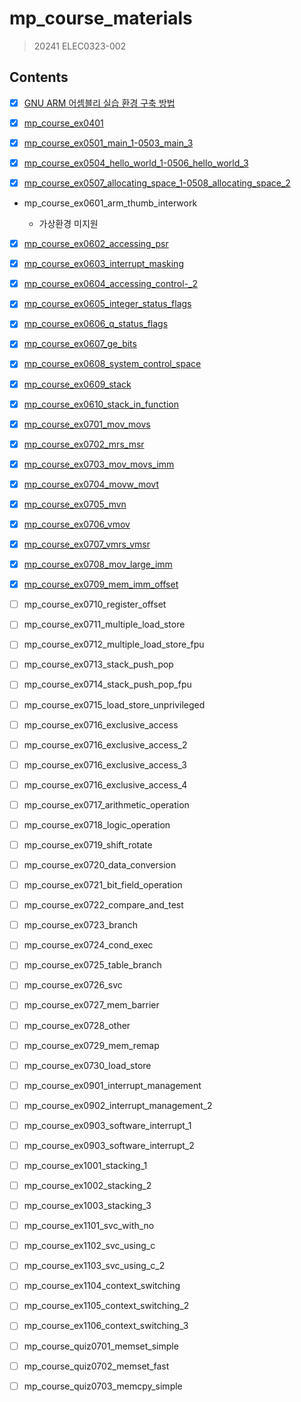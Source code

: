 # mp_course_materials

> 20241 ELEC0323-002

## Contents

- [x] [GNU ARM 어셈블리 실습 환경 구축 방법](gnu-arm-어셈블리-실습-환경-구축-방법.md)

- [x] [mp_course_ex0401](mp_course_ex0401.md)

- [x] [mp_course_ex0501_main_1-0503_main_3](mp_course_ex0501_main_1-0503_main_3.md)

- [x] [mp_course_ex0504_hello_world_1-0506_hello_world_3](mp_course_ex0504_hello_world_1-0506_hello_world_3.md)

- [x] [mp_course_ex0507_allocating_space_1-0508_allocating_space_2](mp_course_ex0507_allocating_space_1-0508_allocating_space_2.md)

- mp_course_ex0601_arm_thumb_interwork

    - 가상환경 미지원

- [x] [mp_course_ex0602_accessing_psr](mp_course_ex0602_accessing_psr.md)

- [x] [mp_course_ex0603_interrupt_masking](mp_course_ex0603_interrupt_masking.md)

- [x] [mp_course_ex0604_accessing_control-_2](mp_course_ex0604_accessing_control-_2.md)

- [x] [mp_course_ex0605_integer_status_flags](mp_course_ex0605_integer_status_flags.md)

- [x] [mp_course_ex0606_q_status_flags](mp_course_ex0606_q_status_flags.md)

- [x] [mp_course_ex0607_ge_bits](mp_course_ex0607_ge_bits.md)

- [x] [mp_course_ex0608_system_control_space](mp_course_ex0608_system_control_space.md)

- [x] [mp_course_ex0609_stack](mp_course_ex0609_stack.md)

- [x] [mp_course_ex0610_stack_in_function](mp_course_ex0610_stack_in_function.md)

- [x] [mp_course_ex0701_mov_movs](mp_course_ex0701_mov_movs.md)

- [x] [mp_course_ex0702_mrs_msr](mp_course_ex0702_mrs_msr.md)

- [x] [mp_course_ex0703_mov_movs_imm](mp_course_ex0703_mov_movs_imm.md)

- [x] [mp_course_ex0704_movw_movt](mp_course_ex0704_movw_movt.md)

- [x] [mp_course_ex0705_mvn](mp_course_ex0705_mvn.md)

- [x] [mp_course_ex0706_vmov](mp_course_ex0706_vmov.md)

- [x] [mp_course_ex0707_vmrs_vmsr](mp_course_ex0707_vmrs_vmsr.md)

- [x] [mp_course_ex0708_mov_large_imm](mp_course_ex0708_mov_large_imm.md)

- [x] [mp_course_ex0709_mem_imm_offset](mp_course_ex0709_mem_imm_offset.md)

- [ ] mp_course_ex0710_register_offset

- [ ] mp_course_ex0711_multiple_load_store

- [ ] mp_course_ex0712_multiple_load_store_fpu

- [ ] mp_course_ex0713_stack_push_pop

- [ ] mp_course_ex0714_stack_push_pop_fpu

- [ ] mp_course_ex0715_load_store_unprivileged

- [ ] mp_course_ex0716_exclusive_access

- [ ] mp_course_ex0716_exclusive_access_2

- [ ] mp_course_ex0716_exclusive_access_3

- [ ] mp_course_ex0716_exclusive_access_4

- [ ] mp_course_ex0717_arithmetic_operation

- [ ] mp_course_ex0718_logic_operation

- [ ] mp_course_ex0719_shift_rotate

- [ ] mp_course_ex0720_data_conversion

- [ ] mp_course_ex0721_bit_field_operation

- [ ] mp_course_ex0722_compare_and_test

- [ ] mp_course_ex0723_branch

- [ ] mp_course_ex0724_cond_exec

- [ ] mp_course_ex0725_table_branch

- [ ] mp_course_ex0726_svc

- [ ] mp_course_ex0727_mem_barrier

- [ ] mp_course_ex0728_other

- [ ] mp_course_ex0729_mem_remap

- [ ] mp_course_ex0730_load_store

- [ ] mp_course_ex0901_interrupt_management

- [ ] mp_course_ex0902_interrupt_management_2

- [ ] mp_course_ex0903_software_interrupt_1

- [ ] mp_course_ex0903_software_interrupt_2

- [ ] mp_course_ex1001_stacking_1

- [ ] mp_course_ex1002_stacking_2

- [ ] mp_course_ex1003_stacking_3

- [ ] mp_course_ex1101_svc_with_no

- [ ] mp_course_ex1102_svc_using_c

- [ ] mp_course_ex1103_svc_using_c_2

- [ ] mp_course_ex1104_context_switching

- [ ] mp_course_ex1105_context_switching_2

- [ ] mp_course_ex1106_context_switching_3

- [ ] mp_course_quiz0701_memset_simple

- [ ] mp_course_quiz0702_memset_fast

- [ ] mp_course_quiz0703_memcpy_simple
